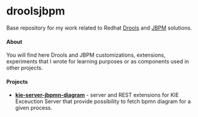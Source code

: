 # droolsjbpm
Base repository for my work related to Redhat [Drools](http://drools.org) and [JBPM](http://jbpm.org) solutions.
#### About
You will find here Drools and JBPM customizations, extensions, experiments that I wrote for learning purposes or as components used in other projects.
#### Projects
- **[kie-server-jbpmn-diagram](https://github.com/mikouaj/droolsjbpm/tree/master/kie-server-jbpm-diagram)** - server and REST extensions for KIE Exceuction Server that provide possibility to fetch bpmn diagram for a given process.
